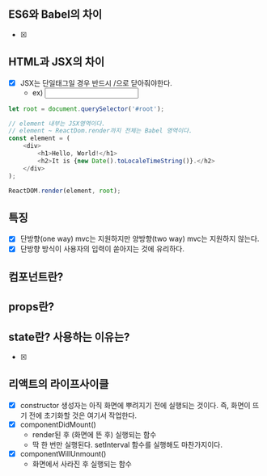 ## ES6와 Babel의 차이
- [x] 

## HTML과 JSX의 차이
- [x] JSX는 단일태그일 경우 반드시 /으로 닫아줘야한다.
  - ex) <input />
```javascript
let root = document.querySelector('#root');

// element 내부는 JSX영역이다.
// element ~ ReactDom.render까지 전체는 Babel 영역이다.
const element = (
    <div>
        <h1>Hello, World!</h1>
        <h2>It is {new Date().toLocaleTimeString()}.</h2>
    </div>
);

ReactDOM.render(element, root);
```
## 특징
- [x] 단방향(one way) mvc는 지원하지만 양방향(two way) mvc는 지원하지 않는다.
- [x] 단방향 방식이 사용자의 입력이 쏟아지는 것에 유리하다.

## 컴포넌트란?

## props란?

## state란? 사용하는 이유는?
- [x] 


## 리액트의 라이프사이클
- [x] constructor 생성자는 아직 화면에 뿌려지기 전에 실행되는 것이다. 즉, 화면이 뜨기 전에 초기화할 것은 여기서 작업한다.
- [x] componentDidMount()
  - render된 후 (화면에 뜬 후) 실행되는 함수
  - 딱 한 번만 실행된다. setInterval 함수를 실행해도 마찬가지이다.
- [x] componentWillUnmount()
  - 화면에서 사라진 후 실행되는 함수
